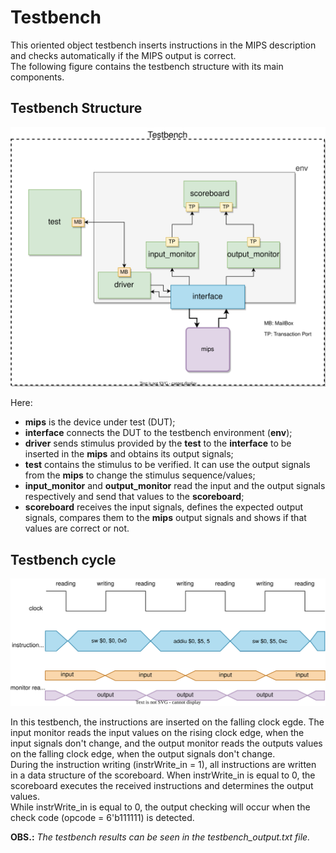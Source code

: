 # Testbench

This oriented object testbench inserts instructions in the MIPS description and checks automatically if the MIPS output is correct.  
The following figure contains the testbench structure with its main components.

## Testbench Structure
![instruction cycle](../alib/mips_ootb_diagram.svg)

Here:
 - **mips** is the device under test (DUT);
 - **interface** connects the DUT to the testbench environment (**env**);
 - **driver** sends stimulus provided by the **test** to the **interface** to be inserted in the **mips** and obtains its output signals;
 - **test** contains the stimulus to be verified. It can use the output signals from the **mips** to change the stimulus sequence/values;
 - **input_monitor** and **output_monitor** read the input and the output signals respectively and send that values to the **scoreboard**;
 - **scoreboard** receives the input signals, defines the expected output signals, compares them to the **mips** output signals and shows if that values are correct or not.


## Testbench cycle

![testbench cycle](../alib/testbench_cycle.svg)

In this testbench, the instructions are inserted on the falling clock egde. The input monitor reads the input values on the rising clock edge, when the input signals don't change, and the output monitor reads the outputs values on the falling clock edge, when the output signals don't change.  
During the instruction writing (instrWrite_in = 1), all instructions are written in a data structure of the scoreboard. When instrWrite_in is equal to 0, the scoreboard executes the received instructions and determines the output values.  
While instrWrite_in is equal to 0, the output checking will occur when the check code (opcode = 6'b111111) is detected.  

**OBS.:** *The testbench results can be seen in the testbench_output.txt file.*